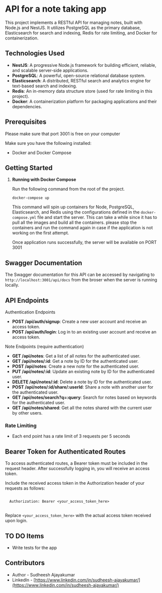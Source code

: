 
<h1><Project Name>API for a note taking app</h1>

<p>
  This project implements a RESTful API for managing notes, built with Node.js and NestJS. It utilizes PostgreSQL as the primary database, Elasticsearch for search and indexing, Redis for rate limiting, and Docker for containerization.
</p>

<h2>Technologies Used</h2>
<ul>
  <li><strong>NestJS</strong>: A progressive Node.js framework for building efficient, reliable, and scalable server-side applications.</li>
  <li><strong>PostgreSQL</strong>: A powerful, open-source relational database system.</li>
  <li><strong>Elasticsearch</strong>: A distributed, RESTful search and analytics engine for text-based search and indexing.</li>
  <li><strong>Redis</strong>: An in-memory data structure store (used for rate limiting in this project).</li>
  <li><strong>Docker</strong>: A containerization platform for packaging applications and their dependencies.</li>
</ul>

<h2>Prerequisites</h2>
<p>Please make sure that port 3001 is free on your computer</p>
<p>
  Make sure you have the following installed:
</p>
<ul>
  <li>Docker and Docker Compose</li>
</ul>

<h2>Getting Started</h2>
<ol>
  <li><strong>Running with Docker Compose</strong><br>
    <p>Run the following command from the root of the project.</p>
    <code>docker-compose up</code>
    <p>This command will spin up containers for Node, PostgreSQL, Elasticsearch, and Redis using the configurations defined in the <code>docker-compose.yml</code> file and start the server. This can take a while since it has to pull all the images and build all the containers. please stop the containers and run the command again in case if the application is not working on the first attempt.</p>
    <p>Once application runs successfully, the server will be available on PORT 3001</p>
  </li>
</ol>


<h2>Swagger Documentation</h2>
<p>
  The Swagger documentation for this API can be accessed by navigating to <code>http://localhost:3001/api/docs</code> from the broser when the server is running locally.
</p>

<h2>API Endpoints</h2>

  <summary>Authentication Endpoints</summary>
  <ul>
    <li><strong>POST /api/auth/signup</strong>: Create a new user account and receive an access token.</li>
    <li><strong>POST /api/auth/login</strong>: Log in to an existing user account and receive an access token.</li>
  </ul>

  <summary>Note Endpoints (require authentication)</summary>
  <ul>
    <li><strong>GET /api/notes</strong>: Get a list of all notes for the authenticated user.</li>
    <li><strong>GET /api/notes/:id</strong>: Get a note by ID for the authenticated user.</li>
    <li><strong>POST /api/notes</strong>: Create a new note for the authenticated user.</li>
    <li><strong>PUT /api/notes/:id</strong>: Update an existing note by ID for the authenticated user.</li>
    <li><strong>DELETE /api/notes/:id</strong>: Delete a note by ID for the authenticated user.</li>
    <li><strong>POST /api/notes/:id/share/:userId</strong>: Share a note with another user for the authenticated user.</li>
    <li><strong>GET /api/notes/search?q=:query</strong>: Search for notes based on keywords for the authenticated user.</li>
    <li><strong>GET /api/notes/shared</strong>: Get all the notes shared with the current user by other users.</li>
  </ul>

<h3>Rate Limiting</h3>

- Each end point has a rate limit of 3 requests per 5 seconds

<h2>Bearer Token for Authenticated Routes</h2>
<p>
  To access authenticated routes, a Bearer token must be included in the request header. After successfully logging in, you will receive an access token.
</p>
<p>
  Include the received access token in the Authorization header of your requests as follows:
</p>
<pre>
<code>
  Authorization: Bearer &lt;your_access_token_here&gt;
</code>
</pre>
<p>
  Replace <code>&lt;your_access_token_here&gt;</code> with the actual access token received upon login.
</p>


<h2>TO DO Items</h2>

- Write tests for the app

<h2>Contributors</h2>

- Author - Sudheesh Ajayakumar
- LinkedIn - [https://www.linkedin.com/in/sudheesh-ajayakumar/](https://www.linkedin.com/in/sudheesh-ajayakumar/)